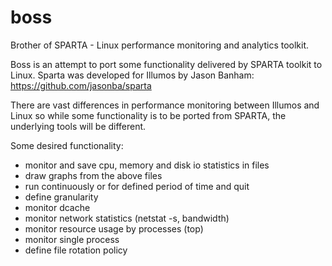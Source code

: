 # boss
Brother of SPARTA - Linux performance monitoring and analytics toolkit.

Boss is an attempt to port some functionality delivered by SPARTA toolkit to Linux. Sparta was developed for Illumos by Jason Banham:
https://github.com/jasonba/sparta

There are vast differences in performance monitoring between Illumos and Linux so while some functionality is to be ported from SPARTA, the underlying tools will be different.

Some desired functionality:
- monitor and save cpu, memory and disk io statistics in files
- draw graphs from the above files
- run continuously or for defined period of time and quit
- define granularity
- monitor dcache
- monitor network statistics (netstat -s, bandwidth)
- monitor resource usage by processes (top)
- monitor single process 
- define file rotation policy

